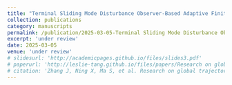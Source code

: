 ```yaml
---
title: "Terminal Sliding Mode Disturbance Observer-Based Adaptive Finite-time Preassigned Performance Control for Hypersonic Vehicles with Actuator Saturation"
collection: publications
category: manuscripts
permalink: /publication/2025-03-05-Terminal Sliding Mode Disturbance Observer-Based Adaptive Finite-time Preassigned Performance Control for Hypersonic Vehicles with Actuator Saturation
excerpt: 'under review'
date: 2025-03-05
venue: 'under review'
# slidesurl: 'http://academicpages.github.io/files/slides3.pdf'
# paperurl: 'http://leslie-tang.github.io/files/papers/Research on global trajectory planning for UAV based on the information interaction and aging mechanism Wolfpack algorithm.pdf'
# citation: 'Zhang J, Ning X, Ma S, et al. Research on global trajectory planning for UAV based on the information interaction and aging mechanism Wolfpack algorithm[J]. Expert Systems with Applications, 2025: 126867.'
---
```



